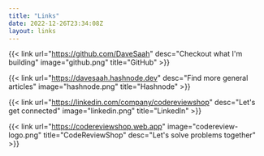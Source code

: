 ```yaml
---
title: "Links"
date: 2022-12-26T23:34:08Z
layout: links
---
```


{{< link url="https://github.com/DaveSaah" desc="Checkout what I'm building" image="github.png" title="GitHub" >}}

{{< link url="https://davesaah.hashnode.dev" desc="Find more general articles" image="hashnode.png" title="Hashnode" >}}

{{< link url="https://linkedin.com/company/codereviewshop" desc="Let's get connected" image="linkedin.png" title="LinkedIn" >}}

{{< link url="https://codereviewshop.web.app" image="codereview-logo.png" title="CodeReviewShop" desc="Let's solve problems together" >}}
